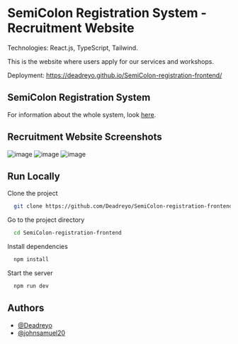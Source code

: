 # SemiColon Registration System - Recruitment Website

Technologies: React.js, TypeScript, Tailwind.

This is the website where users apply for our services and workshops.

Deployment: https://deadreyo.github.io/SemiColon-registration-frontend/

## SemiColon Registration System

For information about the whole system, look [here](https://github.com/Deadreyo/SemiColon-dashboard-frontend?tab=readme-ov-file#semicolon-registration-system).

## Recruitment Website Screenshots

![image](https://github.com/Deadreyo/SemiColon-registration-frontend/assets/52013393/f8d91ada-5109-4ecd-8b12-a1580793b337)
![image](https://github.com/Deadreyo/SemiColon-registration-frontend/assets/52013393/beb589c3-87ae-40b3-bace-8f4afa528898)
![image](https://github.com/Deadreyo/SemiColon-registration-frontend/assets/52013393/d170195d-0e44-4e8d-9bf4-a5b7a2075a37)


## Run Locally

Clone the project

```bash
  git clone https://github.com/Deadreyo/SemiColon-registration-frontend.git
```

Go to the project directory

```bash
  cd SemiColon-registration-frontend
```

Install dependencies

```bash
  npm install
```

Start the server

```bash
  npm run dev
```

## Authors

- [@Deadreyo](https://github.com/Deadreyo)
- [@johnsamuel20](https://github.com/johnsamuel20)
